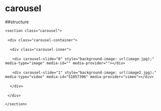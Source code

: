 # carousel

##structure

``<section class="carousel">``

&nbsp;&nbsp;``<div class="carousel-container">``

&nbsp;&nbsp;&nbsp;&nbsp;``<div class="carousel-inner">``

&nbsp;&nbsp;&nbsp;&nbsp;&nbsp;&nbsp;``<div carousel-slide="0" style="background-image: url(image.jpg);" media-type="image" media-id="" media-provider=""></div>``

&nbsp;&nbsp;&nbsp;&nbsp;&nbsp;&nbsp;``<div carousel-slide="1" style="background-image: url(image2.jpg);" media-type="video" media-id="51657396" media-provider="vimeo"></div>``

&nbsp;&nbsp;&nbsp;&nbsp;``</div>``

&nbsp;&nbsp;``</div>``

``</section>``
